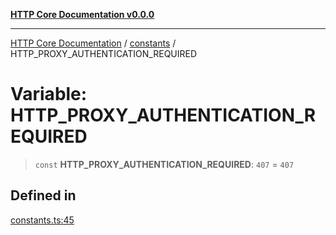 [**HTTP Core Documentation v0.0.0**](../../README.md)

***

[HTTP Core Documentation](../../modules.md) / [constants](../README.md) / HTTP\_PROXY\_AUTHENTICATION\_REQUIRED

# Variable: HTTP\_PROXY\_AUTHENTICATION\_REQUIRED

> `const` **HTTP\_PROXY\_AUTHENTICATION\_REQUIRED**: `407` = `407`

## Defined in

[constants.ts:45](https://github.com/stonemjs/http-core/blob/a162480c16327760396238c341daab61793d5440/src/constants.ts#L45)
